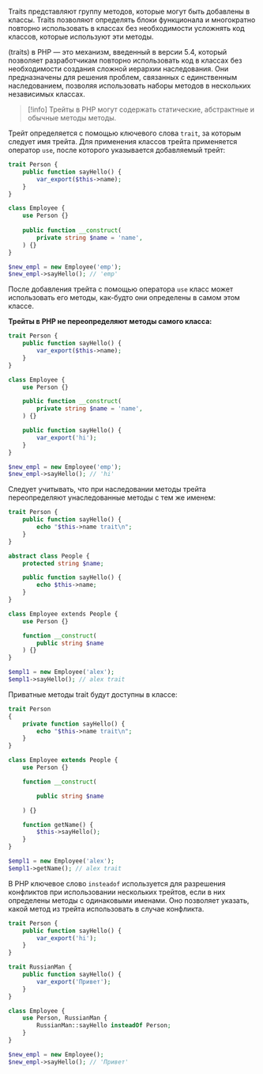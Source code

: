 
Traits представляют группу методов, которые могут быть добавлены в классы. Traits позволяют определять блоки функционала и многократно повторно использовать в классах без необходимости усложнять код классов, которые используют эти методы.

(traits) в PHP — это механизм, введенный в версии 5.4, который позволяет разработчикам повторно использовать код в классах без необходимости создания сложной иерархии наследования. Они предназначены для решения проблем, связанных с единственным наследованием, позволяя использовать наборы методов в нескольких независимых классах.

>[!info]
>Трейты в PHP могут содержать статические, абстрактные и обычные методы методы.

Трейт определяется с помощью ключевого слова `trait`, за которым следует имя трейта. Для применения классов трейта применяется оператор `use`, после которого указывается добавляемый трейт:

```php
trait Person {
	public function sayHello() {
		var_export($this->name);
	}
}

class Employee {
	use Person {}
	
	public function __construct(
		private string $name = 'name',
	) {}
}

$new_empl = new Employee('emp');
$new_empl->sayHello(); // 'emp'
```

После добавления трейта с помощью оператора `use` класс может использовать его методы, как-будто они определены в самом этом классе.

**Трейты в PHP не переопределяют методы самого класса:**

```php
trait Person {
	public function sayHello() {
		var_export($this->name);
	}
}

class Employee {
	use Person {}

	public function __construct(
		private string $name = 'name',
	) {}

	public function sayHello() {
		var_export('hi');
	}
}

$new_empl = new Employee('emp');
$new_empl->sayHello(); // 'hi'
```

Следует учитывать, что при наследовании методы трейта переопределяют унаследованные методы с тем же именем:

```php
trait Person {
    public function sayHello() {
        echo "$this->name trait\n";
    }
}

abstract class People {
    protected string $name;

    public function sayHello() {
        echo $this->name;
    }
}

class Employee extends People {
    use Person {}

    function __construct(
        public string $name
    ) {}
}

$empl1 = new Employee('alex');
$empl1->sayHello(); // alex trait
```

Приватные методы trait будут доступны в классе:

```php
trait Person
{
    private function sayHello() {
        echo "$this->name trait\n";
    }
}  

class Employee extends People {
    use Person {}

    function __construct(

        public string $name

    ) {}

    function getName() {
        $this->sayHello();
    }
}

$empl1 = new Employee('alex');
$empl1->getName(); // alex trait
```

В PHP ключевое слово `insteadof` используется для разрешения конфликтов при использовании нескольких трейтов, если в них определены методы с одинаковыми именами. Оно позволяет указать, какой метод из трейта использовать в случае конфликта.

```php
trait Person {
    public function sayHello() {
        var_export('hi');
    }
}

trait RussianMan {
    public function sayHello() {
        var_export('Привет');
    }
}

class Employee {
    use Person, RussianMan {
        RussianMan::sayHello insteadOf Person;
    }
}

$new_empl = new Employee();
$new_empl->sayHello(); // 'Привет'
```